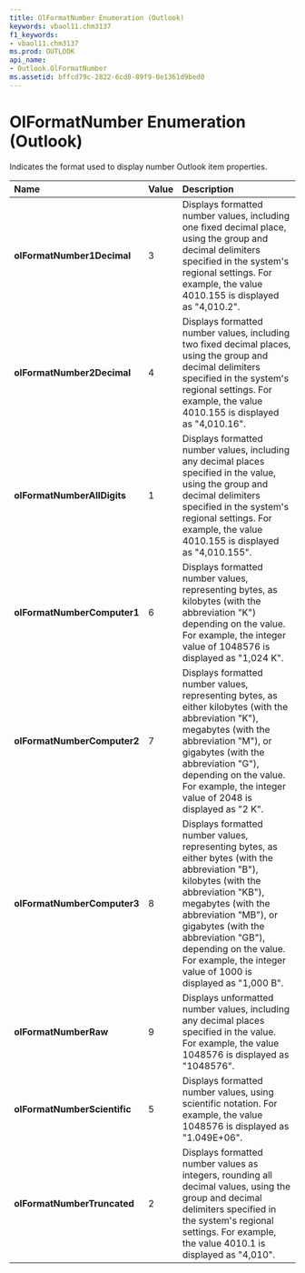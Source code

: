 ```yaml
---
title: OlFormatNumber Enumeration (Outlook)
keywords: vbaol11.chm3137
f1_keywords:
- vbaol11.chm3137
ms.prod: OUTLOOK
api_name:
- Outlook.OlFormatNumber
ms.assetid: bffcd79c-2822-6cd8-89f9-0e1361d9bed0
---
```



# OlFormatNumber Enumeration (Outlook)

Indicates the format used to display number Outlook item properties.



|**Name**|**Value**|**Description**|
|:-----|:-----|:-----|
| **olFormatNumber1Decimal**|3|Displays formatted number values, including one fixed decimal place, using the group and decimal delimiters specified in the system's regional settings. For example, the value 4010.155 is displayed as "4,010.2".|
| **olFormatNumber2Decimal**|4|Displays formatted number values, including two fixed decimal places, using the group and decimal delimiters specified in the system's regional settings. For example, the value 4010.155 is displayed as "4,010.16".|
| **olFormatNumberAllDigits**|1|Displays formatted number values, including any decimal places specified in the value, using the group and decimal delimiters specified in the system's regional settings. For example, the value 4010.155 is displayed as "4,010.155".|
| **olFormatNumberComputer1**|6|Displays formatted number values, representing bytes, as kilobytes (with the abbreviation "K") depending on the value. For example, the integer value of 1048576 is displayed as "1,024 K".|
| **olFormatNumberComputer2**|7|Displays formatted number values, representing bytes, as either kilobytes (with the abbreviation "K"), megabytes (with the abbreviation "M"), or gigabytes (with the abbreviation "G"), depending on the value. For example, the integer value of 2048 is displayed as "2 K".|
| **olFormatNumberComputer3**|8|Displays formatted number values, representing bytes, as either bytes (with the abbreviation "B"), kilobytes (with the abbreviation "KB"), megabytes (with the abbreviation "MB"), or gigabytes (with the abbreviation "GB"), depending on the value. For example, the integer value of 1000 is displayed as "1,000 B".|
| **olFormatNumberRaw**|9|Displays unformatted number values, including any decimal places specified in the value. For example, the value 1048576 is displayed as "1048576".|
| **olFormatNumberScientific**|5|Displays formatted number values, using scientific notation. For example, the value 1048576 is displayed as "1.049E+06".|
| **olFormatNumberTruncated**|2|Displays formatted number values as integers, rounding all decimal values, using the group and decimal delimiters specified in the system's regional settings. For example, the value 4010.1 is displayed as "4,010". |

